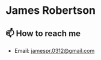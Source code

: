 <!---
- 👀 I’m interested in ...
- 🌱 I’m currently learning ...
- 💞️ I’m looking to collaborate on ...
--->
# James Robertson
## 📫 How to reach me
 - Email: jamespr.0312@gmail.com
<!---
JamesPRobertson/JamesPRobertson is a ✨ special ✨ repository because its `README.md` (this file) appears on your GitHub profile.
You can click the Preview link to take a look at your changes.
--->
